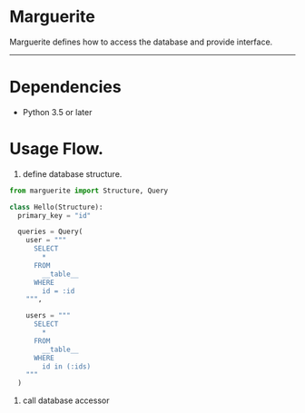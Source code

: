 # Marguerite

Marguerite defines how to access the database and provide interface.

---

# Dependencies
* Python 3.5 or later

# Usage Flow.
1. define database structure.
```python
from marguerite import Structure, Query

class Hello(Structure):
  primary_key = "id"

  queries = Query(
    user = """
      SELECT
        *
      FROM
        __table__
      WHERE
        id = :id
    """,

    users = """
      SELECT
        *
      FROM
        __table__
      WHERE
        id in (:ids)
    """
  )
```

1. call database accessor
